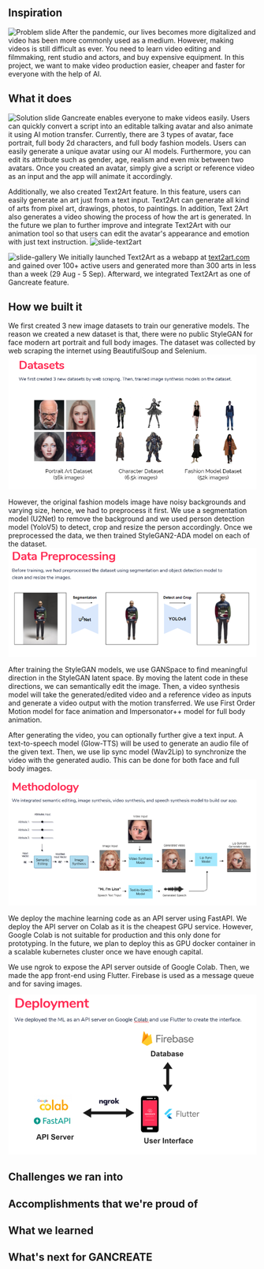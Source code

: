 ## Inspiration
![Problem slide](https://github.com/mfrashad/gancreate-saai/blob/main/images/slide-problem.PNG?raw=true)
After the pandemic, our lives becomes more digitalized and video has been more commonly used as a medium. However, making videos is still difficult as ever. You need to learn video editing and filmmaking, rent studio and actors, and buy expensive equipment. In this project, we want to make video production easier, cheaper and faster for everyone with the help of AI.


## What it does
![Solution slide](https://github.com/mfrashad/gancreate-saai/blob/main/images/slide-solution.PNG?raw=true)
Gancreate enables everyone to make videos easily. Users can quickly convert a script into an editable talking avatar and also animate it using AI motion transfer. Currently, there are 3 types of avatar, face portrait, full body 2d characters, and full body fashion models. Users can easily generate a unique avatar  using our AI models. Furthermore, you can edit its attribute such as gender, age, realism and even mix between two avatars. Once you created an avatar, simply give a script or reference video as an input and the app will animate it accordingly.



Additionally, we also created Text2Art feature. In this feature, users can easily generate an art just from a text input. Text2Art can generate all kind of arts from pixel art, drawings, photos, to paintings. In addition, Text 2Art also generates a video showing the process of how the art is generated. In the future we plan to further improve and integrate Text2Art with our animation tool so that users can edit the avatar's appearance and emotion with just text instruction.
![slide-text2art](https://github.com/mfrashad/gancreate-saai/blob/main/images/slide-text2art.PNG?raw=true)

![slide-gallery](https://github.com/mfrashad/gancreate-saai/blob/main/images/slide-text2art-gallery.PNG?raw=true)
We initially launched Text2Art as a webapp at [text2art.com](https://text2art.com/) and gained over 100+ active users and generated more than 300 arts in less than a week (29 Aug - 5 Sep). Afterward, we integrated Text2Art as one of Gancreate feature.



## How we built it
We first created 3 new image datasets to train our generative models. The reason we created a new dataset is that, there were no public StyleGAN for face modern art portrait and full body images.
The dataset was collected by web scraping the internet using BeautifulSoup and Selenium. 
![slide-dataset](images/slide-dataset.PNG)


However, the original fashion models image have noisy backgrounds and varying size, hence, we had to preprocess it first. We use a segmentation model (U2Net) to remove the background and we used person detection model (YoloV5) to detect, crop and resize the person accordingly. Once we preprocessed the data, we then trained StyleGAN2-ADA model on each of the dataset.
![slide-preprocessing](images/slide-preprocessing.PNG)


After training the StyleGAN models, we use GANSpace to find meaningful direction in the StyleGAN latent space. By moving the latent code in these directions, we can semantically edit the image. Then, a video synthesis model will take the generated/edited video and a reference video as inputs and generate a video output with the motion transferred. We use First Order Motion model for face animation and Impersonator++ model for full body animation. 

After generating the video, you can optionally further give a text input. A text-to-speech model (Glow-TTS) will be used to generate an audio file of the given text. Then, we use lip sync model (Wav2Lip) to synchronize the video with the generated audio. This can be done for both face and full body images.

![slide-methodology](images/slide-methodology.PNG)


We deploy the machine learning code as an API server using FastAPI. We deploy the API server on Colab as it is the cheapest GPU service. However, Google Colab is not suitable for production and this only done for prototyping. In the future, we plan to deploy this as GPU docker container in a scalable kubernetes cluster once we have enough capital. 

We use ngrok to expose the API server outside of Google Colab. Then, we made the app front-end using Flutter. Firebase is used as a message queue and for saving images.

![slide-deployment](images/slide-deployment.PNG)



## Challenges we ran into

## Accomplishments that we're proud of

## What we learned

## What's next for GANCREATE
